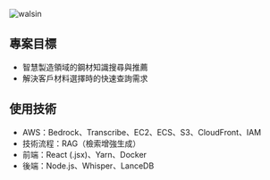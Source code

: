 ![walsin](https://github.com/user-attachments/assets/36979303-2270-48de-8f96-7f1589e8120c)
## 專案目標
- 智慧製造領域的鋼材知識搜尋與推薦
- 解決客戶材料選擇時的快速查詢需求

## 使用技術
- AWS：Bedrock、Transcribe、EC2、ECS、S3、CloudFront、IAM
- 技術流程：RAG（檢索增強生成）
- 前端：React (.jsx)、Yarn、Docker
- 後端：Node.js、Whisper、LanceDB
